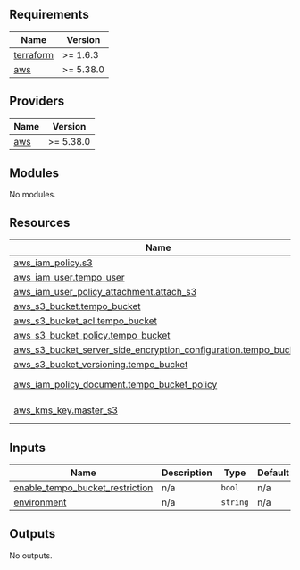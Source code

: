 <!-- BEGIN_TF_DOCS -->
## Requirements

| Name | Version |
|------|---------|
| <a name="requirement_terraform"></a> [terraform](#requirement\_terraform) | >= 1.6.3 |
| <a name="requirement_aws"></a> [aws](#requirement\_aws) | >= 5.38.0 |

## Providers

| Name | Version |
|------|---------|
| <a name="provider_aws"></a> [aws](#provider\_aws) | >= 5.38.0 |

## Modules

No modules.

## Resources

| Name | Type |
|------|------|
| [aws_iam_policy.s3](https://registry.terraform.io/providers/hashicorp/aws/latest/docs/resources/iam_policy) | resource |
| [aws_iam_user.tempo_user](https://registry.terraform.io/providers/hashicorp/aws/latest/docs/resources/iam_user) | resource |
| [aws_iam_user_policy_attachment.attach_s3](https://registry.terraform.io/providers/hashicorp/aws/latest/docs/resources/iam_user_policy_attachment) | resource |
| [aws_s3_bucket.tempo_bucket](https://registry.terraform.io/providers/hashicorp/aws/latest/docs/resources/s3_bucket) | resource |
| [aws_s3_bucket_acl.tempo_bucket](https://registry.terraform.io/providers/hashicorp/aws/latest/docs/resources/s3_bucket_acl) | resource |
| [aws_s3_bucket_policy.tempo_bucket](https://registry.terraform.io/providers/hashicorp/aws/latest/docs/resources/s3_bucket_policy) | resource |
| [aws_s3_bucket_server_side_encryption_configuration.tempo_bucket](https://registry.terraform.io/providers/hashicorp/aws/latest/docs/resources/s3_bucket_server_side_encryption_configuration) | resource |
| [aws_s3_bucket_versioning.tempo_bucket](https://registry.terraform.io/providers/hashicorp/aws/latest/docs/resources/s3_bucket_versioning) | resource |
| [aws_iam_policy_document.tempo_bucket_policy](https://registry.terraform.io/providers/hashicorp/aws/latest/docs/data-sources/iam_policy_document) | data source |
| [aws_kms_key.master_s3](https://registry.terraform.io/providers/hashicorp/aws/latest/docs/data-sources/kms_key) | data source |

## Inputs

| Name | Description | Type | Default | Required |
|------|-------------|------|---------|:--------:|
| <a name="input_enable_tempo_bucket_restriction"></a> [enable\_tempo\_bucket\_restriction](#input\_enable\_tempo\_bucket\_restriction) | n/a | `bool` | n/a | yes |
| <a name="input_environment"></a> [environment](#input\_environment) | n/a | `string` | n/a | yes |

## Outputs

No outputs.
<!-- END_TF_DOCS -->
